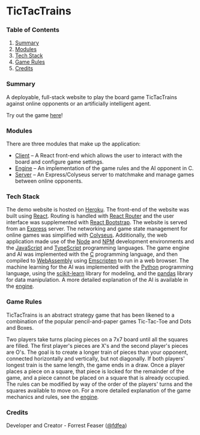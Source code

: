 # **TicTacTrains**

### **Table of Contents**
1. [Summary](#summary)
2. [Modules](#modules)
3. [Tech Stack](#tech-stack)
4. [Game Rules](#game-rules)
5. [Credits](#credits)

### **Summary**

A deployable, full-stack website to play the board game TicTacTrains against online opponents or an artificially intelligent agent. 

Try out the game [here](https://tictactrains.herokuapp.com/)!

### **Modules**

There are three modules that make up the application:  

* [Client](https://github.com/fdfea/tictactrains/tree/master/client) – A React front-end which allows the user to interact with the board and configure game settings. 
* [Engine](https://github.com/fdfea/tictactrains/tree/master/engine) – An implementation of the game rules and the AI opponent in C. 
* [Server](https://github.com/fdfea/tictactrains/tree/master/server) – An Express/Colyseus server to matchmake and manage games between online opponents. 

### **Tech Stack**

The demo website is hosted on [Heroku](https://www.heroku.com/). The front-end of the website was built using [React](https://reactjs.org/). Routing is handled with [React Router](https://reactrouter.com/) and the user interface was supplemented with [React Bootstrap](https://react-bootstrap.github.io/). The website is served from an [Express](https://expressjs.com/) server. The networking and game state management for online games was simplified with [Colyseus](https://colyseus.io/). Additionally, the web application made use of the [Node](https://nodejs.org/en/) and [NPM](https://www.npmjs.com/) development environments and the [JavaScript](https://www.javascript.com/) and [TypeScript](https://www.typescriptlang.org/) programming languages. The game engine and AI was implemented with the [C](https://www.gnu.org/software/gnu-c-manual/) programming language, and then compiled to [WebAssembly](https://webassembly.org/) using [Emscripten](https://emscripten.org/) to run in a web browser. The machine learning for the AI was implemented with the [Python](https://www.python.org/) programming language, using the [scikit-learn](https://scikit-learn.org/stable/) library for modeling, and the [pandas](https://pandas.pydata.org/) library for data manipulation. A more detailed explanation of the AI is available in the [engine](https://github.com/fdfea/tictactrains/tree/master/engine). 


### **Game Rules**

TicTacTrains is an abstract strategy game that has been likened to a combination of the popular pencil-and-paper games Tic-Tac-Toe and Dots and Boxes. 

Two players take turns placing pieces on a 7x7 board until all the squares are filled. The first player's pieces are X's and the second player's pieces are O's. The goal is to create a longer train of pieces than your opponent, connected horizontally and vertically, but not diagonally. If both players' longest train is the same length, the game ends in a draw. Once a player places a piece on a square, that piece is locked for the remainder of the game, and a piece cannot be placed on a square that is already occupied. The rules can be modified by way of the order of the players' turns and the squares available to move on. For a more detailed explanation of the game mechanics and rules, see the [engine](https://github.com/fdfea/tictactrains/tree/master/engine). 

### **Credits**

Developer and Creator - Forrest Feaser ([@fdfea](https://github.com/fdfea))
